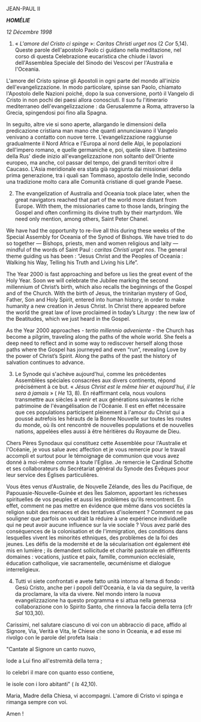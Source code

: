 JEAN-PAUL II

***HOMÉLIE***

*12 Décembre 1998*

1. « *L'amore del Cristo ci spinge* »: *Caritas Christi urget nos* (2 *Cor* 5,14). Queste parole dell'apostolo Paolo ci guidano nella meditazione, nel corso di questa Celebrazione eucaristica che chiude i lavori dell'Assemblea Speciale del Sinodo dei Vescovi per l'Australia e l'Oceania.

L'amore del Cristo spinse gli Apostoli in ogni parte del mondo all'inizio dell'evangelizzazione. In modo particolare, spinse san Paolo, chiamato l'Apostolo delle Nazioni poiché, dopo la sua conversione, portò il Vangelo di Cristo in non pochi dei paesi allora conosciuti. Il suo fu l'itinerario mediterraneo dell'evangelizzazione : da Gerusalemme a Roma, attraverso la Grecia, spingendosi poi fino alla Spagna.

In seguito, altre vie si sono aperte, allargando le dimensioni della predicazione cristiana man mano che quanti annunciavano il Vangelo venivano a contatto con nuove terre. L'evangelizzazione raggiunse gradualmente il Nord Africa e l'Europa al nord delle Alpi, le popolazioni dell'impero romano, e quelle germaniche e, poi, quelle slave. Il battesimo della Rus' diede inizio all'evangelizzazione non soltanto dell'Oriente europeo, ma anche, col passar del tempo, dei grandi territori oltre il Caucaso. L'Asia meridionale era stata già raggiunta dai missionari della prima generazione, tra i quali san Tommaso, apostolo delle Indie, secondo una tradizione molto cara alle Comunità cristiane di quel grande Paese.

2. The evangelization of Australia and Oceania took place later, when the great navigators reached that part of the world more distant from Europe. With them, the missionaries came to those lands, bringing the Gospel and often confirming its divine truth by their martyrdom. We need only mention, among others, Saint Peter Chanel.

We have had the opportunity to re-live all this during these weeks of the Special Assembly for Oceania of the Synod of Bishops. We have tried to do so together — Bishops, priests, men and women religious and laity — mindful of the words of Saint Paul : *caritas Christi urget nos*. The general theme guiding us has been : “Jesus Christ and the Peoples of Oceania : Walking his Way, Telling his Truth and Living his Life”.

The Year 2000 is fast approaching and before us lies the great event of the Holy Year. Soon we will celebrate the Jubilee marking the second millennium of Christ’s birth, which also recalls the beginnings of the Gospel and of the Church. With the birth of Jesus, the trinitarian mystery of God, Father, Son and Holy Spirit, entered into human history, in order to make humanity a new creation in Jesus Christ. In Christ there appeared before the world the great law of love proclaimed in today’s Liturgy : the new law of the Beatitudes, which we just heard in the Gospel.

As the Year 2000 approaches - *tertio millennio adveniente* - the Church has become a pilgrim, traveling along the paths of the whole world. She feels a deep need to reflect and in some way to rediscover herself along those paths where the Gospel has journeyed and even “run”, revealing Love by the power of Christ’s Spirit. Along the paths of the past the history of salvation continues to advance.

3. Le Synode qui s'achève aujourd'hui, comme les précédentes Assemblées spéciales consacrées aux divers continents, répond précisément à ce but. « *Jésus Christ est le même hier et aujourd'hui, il le sera à jamais* » ( *He* 13, 8). En réaffirmant cela, nous voulons transmettre aux siècles à venir et aux générations suivantes le riche patrimoine de l'évangélisation de l'Océanie. Il est en effet nécessaire que ces populations participent pleinement à l'amour du Christ qui a poussé autrefois les hérauts de la Bonne Nouvelle sur toutes les routes du monde, où ils ont rencontré de nouvelles populations et de nouvelles nations, appelées elles aussi à être héritières du Royaume de Dieu.

Chers Pères Synodaux qui constituez cette Assemblée pour l'Australie et l'Océanie, je vous salue avec affection et je vous remercie pour le travail accompli et surtout pour le témoignage de communion que vous avez donné à moi-même comme à toute l'Église. Je remercie le Cardinal Schotte et ses collaborateurs du Secrétariat général du Synode des Évêques pour leur service des Églises particulières.

Vous êtes venus d'Australie, de Nouvelle Zélande, des Îles du Pacifique, de Papouasie-Nouvelle-Guinée et des Îles Salomon, apportant les richesses spirituelles de vos peuples et aussi les problèmes qu'ils rencontrent. En effet, comment ne pas mettre en évidence que même dans vos sociétés la religion subit des menaces et des tentatives d'isolement ? Comment ne pas souligner que parfois on voudrait la réduire à une expérience individuelle qui ne peut avoir aucune influence sur la vie sociale ? Vous avez parlé des conséquences de la colonisation et de l'immigration, des conditions dans lesquelles vivent les minorités ethniques, des problèmes de la foi des jeunes. Les défis de la modernité et de la sécularisation ont également été mis en lumière ; ils demandent sollicitude et charité pastorale en différents domaines : vocations, justice et paix, famille, communion ecclésiale, éducation catholique, vie sacramentelle, œcuménisme et dialogue interreligieux.

4. Tutti vi siete confrontati e avete fatto unità intorno al tema di fondo : Gesù Cristo, anche per i popoli dell'Oceania, è la via da seguire, la verità da proclamare, la vita da vivere. Nel mondo intero la nuova evangelizzazione ha questo programma e si attua nella generosa collaborazione con lo Spirito Santo, che rinnova la faccia della terra (cfr *Sal* 103,30).

Carissimi, nel salutare ciascuno di voi con un abbraccio di pace, affido al Signore, Via, Verità e Vita, le Chiese che sono in Oceania, e ad esse mi rivolgo con le parole del profeta Isaia :

"Cantate al Signore un canto nuovo,

lode a Lui fino all'estremità della terra ;

lo celebri il mare con quanto esso contiene,

le isole con i loro abitanti" ( *Is* 42,10).

Maria, Madre della Chiesa, vi accompagni. L'amore di Cristo vi spinga e rimanga sempre con voi.

Amen !